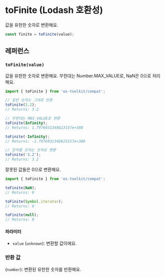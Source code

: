 # toFinite (Lodash 호환성)

값을 유한한 숫자로 변환해요.

```typescript
const finite = toFinite(value);
```

## 레퍼런스

### `toFinite(value)`

값을 유한한 숫자로 변환해요. 무한대는 Number.MAX_VALUE로, NaN은 0으로 처리해요.

```typescript
import { toFinite } from 'es-toolkit/compat';

// 일반 숫자는 그대로 반환
toFinite(3.2);
// Returns: 3.2

// 무한대는 MAX_VALUE로 변환
toFinite(Infinity);
// Returns: 1.7976931348623157e+308

toFinite(-Infinity);
// Returns: -1.7976931348623157e+308

// 문자열 숫자는 숫자로 변환
toFinite('3.2');
// Returns: 3.2
```

잘못된 값들은 0으로 변환해요.

```typescript
import { toFinite } from 'es-toolkit/compat';

toFinite(NaN);
// Returns: 0

toFinite(Symbol.iterator);
// Returns: 0

toFinite(null);
// Returns: 0
```

#### 파라미터

- `value` (`unknown`): 변환할 값이에요.

### 반환 값

(`number`): 변환된 유한한 숫자를 반환해요.
